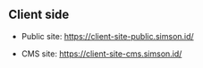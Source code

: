 
## Client side

- Public site: https://client-site-public.simson.id/

- CMS site: https://client-site-cms.simson.id/

